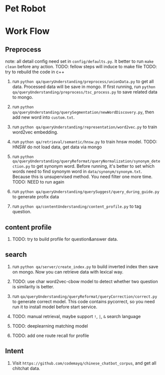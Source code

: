 # Pet Robot
# Work Flow
## Preprocess
note: all detail config need set in `config/defaults.py`. It better to run `make clean` before any action.
TODO: fellow steps will induce to make file
TODO: try to rebuild the code in c++

1.  run `python qa/queryUnderstanding/preprocess/unionData.py` to get all data. Processed data will be save in mongo. If first running, run `python qa/queryUnderstanding/preprocess/tsc_process.py` to save related data to mongo.

2.  run `python qa/queryUnderstanding/querySegmentation/newWordDiscovery.py`, then add new word into `custom.txt`. 

3.  run `python qa/queryUnderstanding/representation/word2vec.py` to train word2vec embedding.

4.  run `python qa/retrieval/semantic/hnsw.py` to train hnsw model.
TODO: HNSW do not load data, get data via mongo

5.  run `python qa/queryUnderstanding/queryReformat/queryNormalization/synonym_detection.py` to get synonym word. Before running, it's better to set which words need to find synonym word in `data/synonym/synonym.txt`. Because this is unsupervised method. You need filter one more time.
TODO: NEED to run again

6. run `python qa/queryUnderstanding/querySuggest/query_during_guide.py` to generate profix data

7. run `python qa/contentUnderstanding/content_profile.py` to tag question.

## content profile
1. TODO: try to build profile for question&answer data.

## search
1.  run `python qa/server/create_index.py` to build inverted index then save on mongo. Now you can retrieve data with lexical way.  

2.  TODO: use char word2vec-cbow model to detect whether two question is similarity is better.

3.  run `qa/queryUnderstanding/queryReformat/queryCorrection/correct.py` to generate correct model.  This code contains pycorrect, so you need run it to install model before start service.

4.  TODO: manual retrieval, maybe support `!`, `|`, `&` search language

5.  TODO: deeplearning matching model

6.  TODO: add one route recall for profile


## Intent
1. Visit `https://github.com/codemayq/chinese_chatbot_corpus`, and get all chitchat data. 